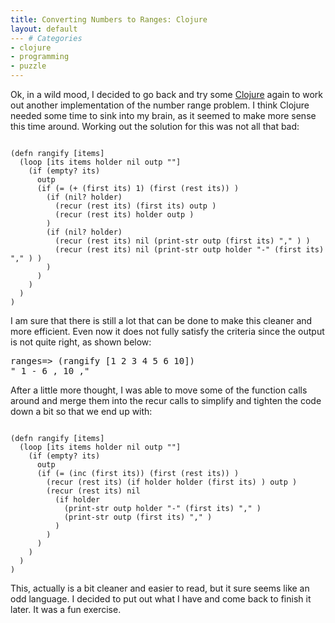 ```yaml
---
title: Converting Numbers to Ranges: Clojure
layout: default
--- # Categories
- clojure
- programming
- puzzle
---
```


Ok, in a wild mood, I decided to go back and try some <a href="http://clojure.org">Clojure</a> again to work out another implementation of the number range problem. I think Clojure needed some time to sink into my brain, as it seemed to make more sense this time around. Working out the solution for this was not all that bad:

<code lang="clojure">
(defn rangify [items]
  (loop [its items holder nil outp ""]
    (if (empty? its)
      outp
      (if (= (+ (first its) 1) (first (rest its)) )
        (if (nil? holder)
          (recur (rest its) (first its) outp )
          (recur (rest its) holder outp )
        )
        (if (nil? holder)
          (recur (rest its) nil (print-str outp (first its) "," ) )
          (recur (rest its) nil (print-str outp holder "-" (first its) "," ) )
        )
      )
    )
  )
)
</code>

I am sure that there is still a lot that can be done to make this cleaner and more efficient. Even now it does not fully satisfy the criteria since the output is not quite right, as shown below:

<pre>
ranges=> (rangify [1 2 3 4 5 6 10])
" 1 - 6 , 10 ,"
</pre>

After a little more thought, I was able to move some of the function calls around and merge them into the recur calls to simplify and tighten the code down a bit so that we end up with:

<code lang="clojure">
(defn rangify [items]
  (loop [its items holder nil outp ""]
    (if (empty? its)
      outp
      (if (= (inc (first its)) (first (rest its)) )
        (recur (rest its) (if holder holder (first its) ) outp )
        (recur (rest its) nil
          (if holder
            (print-str outp holder "-" (first its) "," )
            (print-str outp (first its) "," )
          )
        )
      )
    )
  )
)
</code>

This, actually is a bit cleaner and easier to read, but it sure seems like an odd language. I decided to put out what I have and come back to finish it later. It was a fun exercise.
